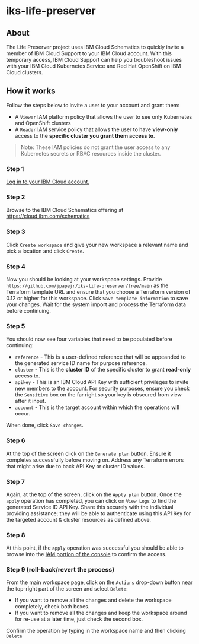 # iks-life-preserver

## About
The Life Preserver project uses IBM Cloud Schematics to 
quickly invite a member of IBM Cloud Support to your IBM 
Cloud account. With this temporary access, IBM Cloud Support 
can help you troubleshoot issues with your IBM Cloud Kubernetes 
Service and Red Hat OpenShift on IBM Cloud clusters.

## How it works
Follow the steps below to invite a user to your account and grant them: 

* A `Viewer` IAM platform policy that allows the user to see only Kubernetes and OpenShift clusters
* A `Reader` IAM service policy that allows the user to have **view-only** access to the **specific cluster you grant them access to**. 

> Note: These IAM policies do not grant the user access to any Kubernetes secrets or RBAC resources inside the cluster.


### Step 1

[Log in to your IBM Cloud account.](https://cloud.ibm.com)

### Step 2 

Browse to the IBM Cloud Schematics offering at https://cloud.ibm.com/schematics

### Step 3

Click `Create workspace` and give your new workspace a relevant name and pick a location and click `Create`. 

### Step 4

Now you should be looking at your workspace settings. Provide `https://github.com/jpapejr/iks-life-preserver/tree/main` as the Terraform template URL and ensure that you choose a Terraform version of 0.12 or higher for this workspace. Click `Save template information` to save your changes. Wait for the system import and process the Terraform data before continuing.

### Step 5

You should now see four variables that need to be populated before continuing:

* `reference` - This is a user-defined reference that will be appeanded to the generated service ID name for purpose reference.
* `cluster` - This is the **cluster ID** of the specific cluster to grant **read-only** access to.
* `apikey` - This is an IBM Cloud API Key with sufficient privileges to invite new members to the account. For security purposes, ensure you check the `Sensitive` box on the far right so your key is obscured from view after it input.
* `account` - This is the target account within which the operations will occur. 

When done, click `Save changes`.

### Step 6

At the top of the screen click on the `Generate plan` button. Ensure it completes successfully before moving on. Address any Terraform errors that might arise due to back API Key or cluster ID values. 

### Step 7

Again, at the top of the screen, click on the `Apply plan` button. Once the `apply` operation has completed, you can click on `View Logs` to find the generated Service ID API Key. Share this securely with the individual providing assistance; they will be able to authenticate using this API Key for the targeted account & cluster resources as defined above. 

### Step 8

At this point, if the `apply` operation was successful you should be able to browse into the [IAM portion of the console](https://cloud.ibm.com/iam/users) to confirm the access. 



### Step 9 (roll-back/revert the process)

From the main workspace page, click on the `Actions` drop-down button near the top-right part of the screen and select `Delete`:

* If you want to remove all the changes and delete the workspace completely, check both boxes.
* If you want to remove all the changes and keep the workspace around for re-use at a later time, just check the second box. 

Confirm the operation by typing in the workspace name and then clicking `Delete`
